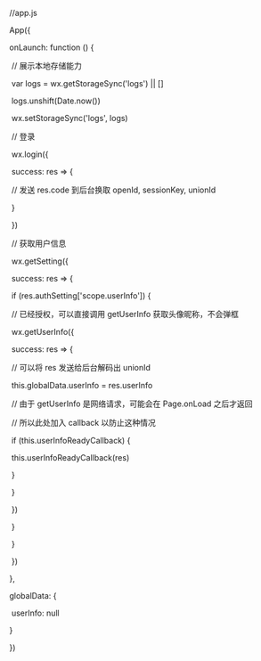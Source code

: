 //app.js

App({

  onLaunch: function () {

​    // 展示本地存储能力

​    var logs = wx.getStorageSync('logs') || []

​    logs.unshift(Date.now())

​    wx.setStorageSync('logs', logs)



​    // 登录

​    wx.login({

​      success: res => {

​        // 发送 res.code 到后台换取 openId, sessionKey, unionId

​      }

​    })

​    // 获取用户信息

​    wx.getSetting({

​      success: res => {

​        if (res.authSetting['scope.userInfo']) {

​          // 已经授权，可以直接调用 getUserInfo 获取头像昵称，不会弹框

​          wx.getUserInfo({

​            success: res => {

​              // 可以将 res 发送给后台解码出 unionId

​              this.globalData.userInfo = res.userInfo



​              // 由于 getUserInfo 是网络请求，可能会在 Page.onLoad 之后才返回

​              // 所以此处加入 callback 以防止这种情况

​              if (this.userInfoReadyCallback) {

​                this.userInfoReadyCallback(res)

​              }

​            }

​          })

​        }

​      }

​    })

  },

  globalData: {

​    userInfo: null

  }

})